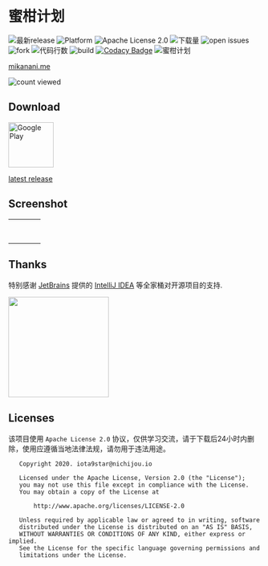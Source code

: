 # 蜜柑计划

![最新release](https://img.shields.io/github/v/release/iota9star/mikan_flutter) ![Platform](https://img.shields.io/badge/support%20platform-android%20%7C%20ios%20%7C%20windows%20%7C%20macos%20%7C%20linux-green) ![Apache License 2.0](https://img.shields.io/github/license/iota9star/mikan_flutter) ![下载量](https://img.shields.io/github/downloads/iota9star/mikan_flutter/total) ![open issues](https://img.shields.io/github/issues/iota9star/mikan_flutter) ![fork](https://img.shields.io/github/forks/iota9star/mikan_flutter?style=social) ![代码行数](https://img.shields.io/tokei/lines/github/iota9star/mikan_flutter) ![build](https://img.shields.io/github/workflow/status/iota9star/mikan_flutter/daily%20build%20apk) [![Codacy Badge](https://api.codacy.com/project/badge/Grade/f969750dc4aa424ead664219ddcf321d)](https://app.codacy.com/gh/iota9star/mikan_flutter?utm_source=github.com&utm_medium=referral&utm_content=iota9star/mikan_flutter&utm_campaign=Badge_Grade)
![蜜柑计划](static/art/banner.png)

[mikanani.me](https://mikanani.me)

![count viewed](https://count.getloli.com/get/@iota9star:mikan_flutter?theme=rule34)


## Download

<a href="https://play.google.com/store/apps/details?id=me.zhanghai.android.appiconloader.sample" target="_blank"><img alt="Google Play" height="90" src="https://play.google.com/intl/en_US/badges/images/generic/en_badge_web_generic.png"/></a>

[latest release](https://github.com/iota9star/mikan_flutter/releases/latest)

## Screenshot  

<table>
  <tr>
    <td><img alt="" src="static/screenshot/Screenshot_2022-09-14-14-42-48-34_8b62dbcb4bfbe8a.jpg"></td>
    <td><img alt="" src="static/screenshot/Screenshot_2022-09-14-14-42-54-09_8b62dbcb4bfbe8a.jpg"></td>
    <td><img alt="" src="static/screenshot/Screenshot_2022-09-14-14-42-58-40_8b62dbcb4bfbe8a.jpg"></td>
    <td><img alt="" src="static/screenshot/Screenshot_2022-09-14-14-43-04-99_8b62dbcb4bfbe8a.jpg"></td>
  <tr>
  <tr>
    <td><img alt="" src="static/screenshot/Screenshot_2022-09-14-14-43-11-83_8b62dbcb4bfbe8a.jpg"></td>
    <td><img alt="" src="static/screenshot/Screenshot_2022-09-14-14-43-18-67_8b62dbcb4bfbe8a.jpg"></td>
    <td><img alt="" src="static/screenshot/Screenshot_2022-09-14-14-43-30-02_8b62dbcb4bfbe8a.jpg"></td>
    <td><img alt="" src="static/screenshot/Screenshot_2022-09-14-14-43-45-87_8b62dbcb4bfbe8a.jpg"></td>
  <tr>
  <tr>
    <td><img alt="" src="static/screenshot/Screenshot_2022-09-14-14-43-54-88_8b62dbcb4bfbe8a.jpg"></td>
    <td><img alt="" src="static/screenshot/Screenshot_2022-09-14-14-44-11-25_8b62dbcb4bfbe8a.jpg"></td>
    <td><img alt="" src="static/screenshot/Screenshot_2022-09-14-14-44-19-63_8b62dbcb4bfbe8a.jpg"></td>
    <td><img alt="" src="static/screenshot/Screenshot_2022-09-14-14-44-27-87_8b62dbcb4bfbe8a.jpg"></td>
  <tr>
  <tr>
    <td><img alt="" src="static/screenshot/Screenshot_2022-09-14-14-44-32-25_8b62dbcb4bfbe8a.jpg"></td>
    <td><img alt="" src="static/screenshot/Screenshot_2022-09-14-14-44-44-69_8b62dbcb4bfbe8a.jpg"></td>
    <td><img alt="" src="static/screenshot/Screenshot_2022-09-14-14-45-02-78_8b62dbcb4bfbe8a.jpg"></td>
    <td><img alt="" src="static/screenshot/Screenshot_2022-09-14-14-45-11-72_8b62dbcb4bfbe8a.jpg"></td>
  <tr>
  <tr>
    <td><img alt="" src="static/screenshot/Screenshot_2022-09-14-14-45-59-43_8b62dbcb4bfbe8a.jpg"></td>
    <td><img alt="" src="static/screenshot/Screenshot_2022-09-14-14-46-02-94_8b62dbcb4bfbe8a.jpg"></td>
    <td><img alt="" src="static/screenshot/Screenshot_2022-09-14-14-46-17-06_8b62dbcb4bfbe8a.jpg"></td>
    <td><img alt="" src="static/screenshot/Screenshot_2022-09-14-14-46-37-02_8b62dbcb4bfbe8a.jpg"></td>
  <tr>
  <tr>
    <td><img alt="" src="static/screenshot/Screenshot_2022-09-14-14-46-41-07_8b62dbcb4bfbe8a.jpg"></td>
    <td><img alt="" src="static/screenshot/Screenshot_2022-09-14-14-46-51-79_8b62dbcb4bfbe8a.jpg"></td>
    <td><img alt="" src="static/screenshot/Screenshot_2022-09-14-14-46-58-65_8b62dbcb4bfbe8a.jpg"></td>
    <td><img alt="" src="static/screenshot/Screenshot_2022-09-14-14-47-16-28_8b62dbcb4bfbe8a.jpg"></td>
  <tr>
  <tr>
    <td><img alt="" src="static/screenshot/Screenshot_2022-09-14-14-47-36-70_8b62dbcb4bfbe8a.jpg"></td>
    <td><img alt="" src="static/screenshot/Screenshot_2022-09-14-14-47-41-34_8b62dbcb4bfbe8a.jpg"></td>
    <td><img alt="" src="static/screenshot/Screenshot_2022-09-14-14-47-51-35_8b62dbcb4bfbe8a.jpg"></td>
    <td><img alt="" src="static/screenshot/Screenshot_2022-09-14-14-47-57-52_8b62dbcb4bfbe8a.jpg"></td>
  <tr>
  <tr>
    <td><img alt="" src="static/screenshot/Screenshot_2022-09-14-14-49-35-08_8b62dbcb4bfbe8a.jpg"></td>
    <td><img alt="" src="static/screenshot/Screenshot_2022-09-14-14-49-41-09_8b62dbcb4bfbe8a.jpg"></td>
    <td><img alt="" src="static/screenshot/Screenshot_2022-09-14-15-15-41-62_8b62dbcb4bfbe8a.jpg"></td>
    <td><img alt="" src="static/screenshot/Screenshot_2022-09-14-15-15-45-41_8b62dbcb4bfbe8a.jpg"></td>
  <tr>
</table>

## Thanks

特别感谢 [JetBrains](https://www.jetbrains.com/?from=mikan_flutter)
提供的 [IntelliJ IDEA](https://www.jetbrains.com/idea)
等全家桶对开源项目的支持.

[<img src="static/jetbrains/jetbrains.png" width="200"/>](https://www.jetbrains.com/?from=mikan_flutter)

## Licenses

该项目使用 `Apache License 2.0` 协议，仅供学习交流，请于下载后24小时内删除，使用应遵循当地法律法规，请勿用于违法用途。

``` text
   Copyright 2020. iota9star@nichijou.io

   Licensed under the Apache License, Version 2.0 (the "License");
   you may not use this file except in compliance with the License.
   You may obtain a copy of the License at

       http://www.apache.org/licenses/LICENSE-2.0

   Unless required by applicable law or agreed to in writing, software
   distributed under the License is distributed on an "AS IS" BASIS,
   WITHOUT WARRANTIES OR CONDITIONS OF ANY KIND, either express or implied.
   See the License for the specific language governing permissions and
   limitations under the License.
```
